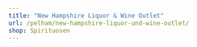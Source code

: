```yaml
---
title: "New Hampshire Liquor & Wine Outlet"
url: /pelham/new-hampshire-liquor-und-wine-outlet/
shop: Spirituosen
---
```

